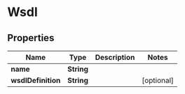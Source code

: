 
# Wsdl

## Properties
Name | Type | Description | Notes
------------ | ------------- | ------------- | -------------
**name** | **String** |  | 
**wsdlDefinition** | **String** |  |  [optional]



